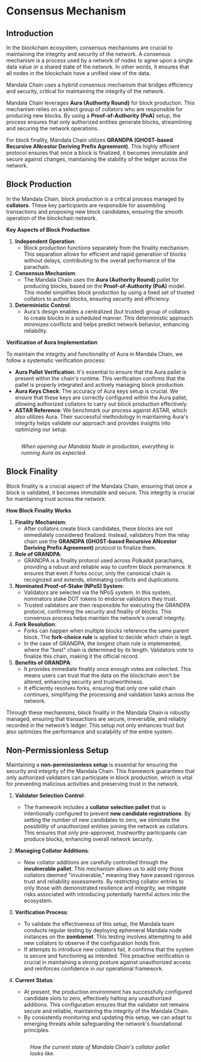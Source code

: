 # Consensus Mechanism

## Introduction

In the blockchain ecosystem, consensus mechanisms are crucial to maintaining the integrity and security of the network. A consensus mechanism is a process used by a network of nodes to agree upon a single data value or a shared state of the network. In other words, it ensures that all nodes in the blockchain have a unified view of the data.

Mandala Chain uses a hybrid consensus mechanism that bridges efficiency and security, critical for maintaining the integrity of the network.&#x20;

Mandala Chain leverages **Aura (Authority Round)** for block production. This mechanism relies on a select group of collators who are responsible for producing new blocks. By using a **Proof-of-Authority (PoA)** setup, the process ensures that only authorized entities generate blocks, streamlining and securing the network operations.

For block finality, Mandala Chain utilizes **GRANDPA (GHOST-based Recursive ANcestor Deriving Prefix Agreement)**. This highly efficient protocol ensures that once a block is finalized, it becomes immutable and secure against changes, maintaining the stability of the ledger across the network.

## Block Production

In the Mandala Chain, block production is a critical process managed by **collators**. These key participants are responsible for assembling transactions and proposing new block candidates, ensuring the smooth operation of the blockchain network.

**Key Aspects of Block Production**

1. **Independent Operation**:
   - Block production functions separately from the finality mechanism. This separation allows for efficient and rapid generation of blocks without delays, contributing to the overall performance of the parachain.
2. **Consensus Mechanism**:
   - The Mandala Chain uses the **Aura (Authority Round)** pallet for producing blocks, based on the **Proof-of-Authority (PoA)** model. This model simplifies block production by using a fixed set of trusted collators to author blocks, ensuring security and efficiency.
3. **Deterministic Control**:
   - Aura's design enables a centralized (but trusted) group of collators to create blocks in a scheduled manner. This deterministic approach minimizes conflicts and helps predict network behavior, enhancing reliability.

**Verification of Aura Implementation**

To maintain the integrity and functionality of Aura in Mandala Chain, we follow a systematic verification process:

- **Aura Pallet Verification**: It's essential to ensure that the Aura pallet is present within the chain's runtime. This verification confirms that the pallet is properly integrated and actively managing block production.
- **Aura Keys Check**: The accuracy of Aura keys setup is crucial. We ensure that these keys are correctly configured within the Aura pallet, allowing authorized collators to carry out block production effectively.
- **ASTAR Reference**: We benchmark our process against ASTAR, which also utilizes Aura. Their successful methodology in maintaining Aura's integrity helps validate our approach and provides insights into optimizing our setup.

<figure><img src="../.gitbook/assets/image (6).png" alt=""></img><figcaption><p><em>When opening our Mandala Node in production, everything is running Aura as expected.</em></p></figcaption></figure>

## Block Finality

Block finality is a crucial aspect of the Mandala Chain, ensuring that once a block is validated, it becomes immutable and secure. This integrity is crucial for maintaining trust across the network.

**How Block Finality Works**

1. **Finality Mechanism**:
   - After collators create block candidates, these blocks are not immediately considered finalized. Instead, validators from the relay chain use the **GRANDPA (GHOST-based Recursive ANcestor Deriving Prefix Agreement)** protocol to finalize them.
2. **Role of GRANDPA**:
   - GRANDPA is a finality protocol used across Polkadot parachains, providing a robust and reliable way to confirm block permanence. It ensures that even if forks occur, only the canonical chain is recognized and extends, eliminating conflicts and duplications.
3. **Nominated Proof-of-Stake (NPoS) System**:
   - Validators are selected via the NPoS system. In this system, nominators stake DOT tokens to endorse validators they trust.
   - Trusted validators are then responsible for executing the GRANDPA protocol, confirming the security and finality of blocks. This consensus process helps maintain the network's overall integrity.
4. **Fork Resolution**:
   - Forks can happen when multiple blocks reference the same parent block. The **fork-choice rule** is applied to decide which chain is legit.
   - In the case of GRANDPA, the longest chain rule is implemented, where the "best" chain is determined by its length. Validators vote to finalize this chain, making it the official record.
5. **Benefits of GRANDPA**:
   - It provides immediate finality once enough votes are collected. This means users can trust that the data on the blockchain won't be altered, enhancing security and trustworthiness.
   - It efficiently resolves forks, ensuring that only one valid chain continues, simplifying the processing and validation tasks across the network.

Through these mechanisms, block finality in the Mandala Chain is robustly managed, ensuring that transactions are secure, irreversible, and reliably recorded in the network’s ledger. This setup not only enhances trust but also optimizes the performance and scalability of the entire system.

## Non-Permissionless Setup

Maintaining a **non-permissionless setup** is essential for ensuring the security and integrity of the Mandala Chain. This framework guarantees that only authorized validators can participate in block production, which is vital for preventing malicious activities and preserving trust in the network.

1. **Validator Selection Control**:
   - The framework includes a **collator selection pallet** that is intentionally configured to prevent **new candidate registrations**. By setting the number of new candidates to zero, we eliminate the possibility of unauthorized entities joining the network as collators. This ensures that only pre-approved, trustworthy participants can produce blocks, enhancing overall network security.
2. **Managing Collator Additions**:
   - New collator additions are carefully controlled through the **invulnerable pallet**. This mechanism allows us to add only those collators deemed "invulnerable," meaning they have passed rigorous trust and reliability assessments. By restricting collator entries to only those with demonstrated resilience and integrity, we mitigate risks associated with introducing potentially harmful actors into the ecosystem.
3. **Verification Process**:
   - To validate the effectiveness of this setup, the Mandala team conducts regular testing by deploying ephemeral Mandala node instances on the **zombienet**. This testing involves attempting to add new collators to observe if the configuration holds firm.
   - If attempts to introduce new collators fail, it confirms that the system is secure and functioning as intended. This proactive verification is crucial in maintaining a strong posture against unauthorized access and reinforces confidence in our operational framework.
4. **Current Status**:

   - At present, the production environment has successfully configured candidate slots to zero, effectively halting any unauthorized additions. This configuration ensures that the validator set remains secure and reliable, maintaining the integrity of the Mandala Chain.
   - By consistently monitoring and updating this setup, we can adapt to emerging threats while safeguarding the network's foundational principles.

   <figure><img src="../.gitbook/assets/image (8).png" alt=""></img><figcaption><p><em>How the current state of Mandala Chain's collator pallet looks like.</em></p></figcaption></figure>
